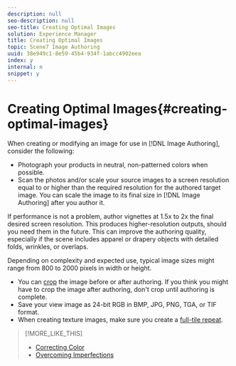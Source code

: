 ```yaml
---
description: null
seo-description: null
seo-title: Creating Optimal Images
solution: Experience Manager
title: Creating Optimal Images
topic: Scene7 Image Authoring
uuid: 38e949c1-8e59-45b4-934f-1abcc4902eea
index: y
internal: n
snippet: y
---
```


# Creating Optimal Images{#creating-optimal-images}

When creating or modifying an image for use in [!DNL Image Authoring], consider the following:

* Photograph your products in neutral, non-patterned colors when possible. 
* Scan the photos and/or scale your source images to a screen resolution equal to or higher than the required resolution for the authored target image. You can scale the image to its final size in [!DNL Image Authoring] after you author it.

If performance is not a problem, author vignettes at 1.5x to 2x the final desired screen resolution. This produces higher-resolution outputs, should you need them in the future. This can improve the authoring quality, especially if the scene includes apparel or drapery objects with detailed folds, wrinkles, or overlaps.

Depending on complexity and expected use, typical image sizes might range from 800 to 2000 pixels in width or height.

* You can [crop](../c-vat-gs/t-vat-crop-vign.md#task-5cc9325e3592489d83109e0cec744bac) the image before or after authoring. If you think you might have to crop the image after authoring, don't crop until authoring is complete. 
* Save your view image as 24-bit RGB in BMP, JPG, PNG, TGA, or TIF format. 
* When creating texture images, make sure you create a [full-tile repeat](../c-vat-troubleshooting/r-vat-full-tile-repeat/r-vat-full-tile-repeat.md#reference-7dc916534a864b2d9a5d21ca31056b54).

>[!MORE_LIKE_THIS]
>
>* [Correcting Color](../c-vat-troubleshooting/r-vat-corr-color/r-vat-corr-color.md#reference-845cf6537e474053b516422f7666c78f)
>* [Overcoming Imperfections](../c-vat-troubleshooting/r-vat-imperfections/r-vat-imperfections.md#reference-b032b555641040a7a92cb4873c062459)

